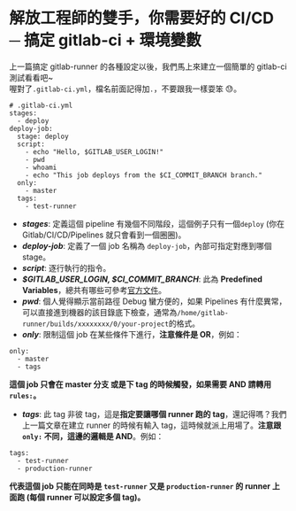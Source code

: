 # 解放工程師的雙手，你需要好的 CI/CD ─ 搞定 gitlab-ci + 環境變數

上一篇搞定 gitlab-runner 的各種設定以後，我們馬上來建立一個簡單的 gitlab-ci 測試看看吧~<br>
喔對了`.gitlab-ci.yml`，檔名前面記得加`.`，不要跟我一樣耍笨 😓。

```
# .gitlab-ci.yml
stages:
  - deploy
deploy-job:
  stage: deploy
  script:
    - echo "Hello, $GITLAB_USER_LOGIN!"
    - pwd
    - whoami
    - echo "This job deploys from the $CI_COMMIT_BRANCH branch."
  only:
    - master
  tags:
    - test-runner
```

- _**stages**_: 定義這個 pipeline 有幾個不同階段，這個例子只有一個`deploy` (你在 Gitlab/CI/CD/Pipelines 就只會看到一個圈圈)。
- _**deploy-job**_: 定義了一個 job 名稱為 `deploy-job`，內部可指定對應到哪個 stage。
- _**script**_: 逐行執行的指令。
- _**$GITLAB_USER_LOGIN, $CI_COMMIT_BRANCH**_: 此為 **Predefined Variables**，總共有哪些可參考[官方文件](https://docs.gitlab.com/ee/ci/variables/predefined_variables.html#predefined-variables)。
- _**pwd**_: 個人覺得顯示當前路徑 Debug 蠻方便的，如果 Pipelines 有什麼異常，可以直接進到機器的該目錄底下檢查，通常為`/home/gitlab-runner/builds/xxxxxxxx/0/your-project`的格式。
- _**only**_: 限制這個 job 在某些條件下進行，**注意條件是 OR**，例如：<br>

```
only:
  - master
  - tags
```

**這個 job 只會在 master 分支 或是下 tag 的時候觸發，如果需要 AND 請轉用 `rules:`。**

- _**tags**_: 此 tag 非彼 tag，這是**指定要讓哪個 runner 跑的 tag**，還記得嗎？我們上一篇文章在建立 runner 的時候有輸入 tag，這時候就派上用場了。**注意跟 `only:` 不同，這邊的邏輯是 AND**。例如：<br>

```
tags:
  - test-runner
  - production-runner
```

**代表這個 job 只能在同時是 `test-runner` 又是 `production-runner` 的 runner 上面跑 (每個 runner 可以設定多個 tag)。**
